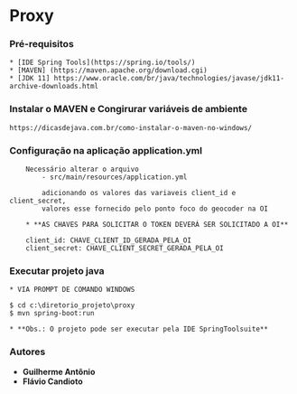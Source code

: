 # Proxy

### Pré-requisitos

```
* [IDE Spring Tools](https://spring.io/tools/)
* [MAVEN] (https://maven.apache.org/download.cgi)
* [JDK 11] https://www.oracle.com/br/java/technologies/javase/jdk11-archive-downloads.html
```
### Instalar o MAVEN e Congirurar variáveis de ambiente

```
https://dicasdejava.com.br/como-instalar-o-maven-no-windows/
```

### Configuração na aplicação application.yml

```
	Necessário alterar o arquivo 
		- src/main/resources/application.yml
		
		adicionando os valores das variaveis client_id e client_secret,  
		valores esse fornecido pelo ponto foco do geocoder na OI
	
	* **AS CHAVES PARA SOLICITAR O TOKEN DEVERÁ SER SOLICITADO A OI**
											
	client_id: CHAVE_CLIENT_ID_GERADA_PELA_OI
	client_secret: CHAVE_CLIENT_SECRET_GERADA_PELA_OI

```

### Executar projeto java

```
* VIA PROMPT DE COMANDO WINDOWS

$ cd c:\diretorio_projeto\proxy
$ mvn spring-boot:run

* **Obs.: O projeto pode ser executar pela IDE SpringToolsuite**
```


### Autores

* **Guilherme Antônio** 
* **Flávio Candioto**




